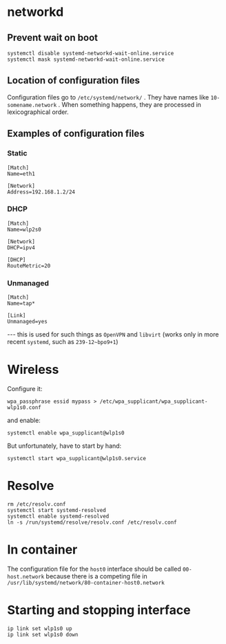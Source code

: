 networkd
========

Prevent wait on boot
--------------------

    systemctl disable systemd-networkd-wait-online.service
    systemctl mask systemd-networkd-wait-online.service


Location of configuration files
-------------------------------

Configuration files go to `/etc/systemd/network/` . They have names
like `10-somename.network` . When something happens, they are processed
in lexicographical order. 

Examples of configuration files
-------------------------------

### Static

    [Match]
    Name=eth1

    [Network]
    Address=192.168.1.2/24

### DHCP

    [Match]
    Name=wlp2s0

    [Network]
    DHCP=ipv4
    
    [DHCP]
    RouteMetric=20

### Unmanaged

    [Match]
    Name=tap*
    
    [Link]
    Unmanaged=yes

--- this is used for such things as `OpenVPN` and `libvirt` (works only in more recent `systemd`, such as `239-12~bpo9+1`)

Wireless
========

Configure it:

    wpa_passphrase essid mypass > /etc/wpa_supplicant/wpa_supplicant-wlp1s0.conf

and enable:

    systemctl enable wpa_supplicant@wlp1s0

But unfortunately, have to start by hand:

    systemctl start wpa_supplicant@wlp1s0.service


Resolve
=======

    rm /etc/resolv.conf
    systemctl start systemd-resolved
    systemctl enable systemd-resolved
    ln -s /run/systemd/resolve/resolv.conf /etc/resolv.conf


In container
============

The configuration file for the `host0` interface should be called `00-host.network` because there is
a competing file in `/usr/lib/systemd/network/80-container-host0.network`

Starting and stopping interface
===============================

    ip link set wlp1s0 up
    ip link set wlp1s0 down




